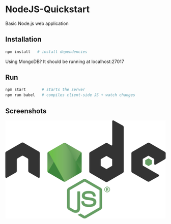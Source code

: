 # NodeJS-Quickstart
Basic Node.js web application

## Installation

```sh
npm install   # install dependencies
```

Using MongoDB? It should be running at localhost:27017

## Run

```sh
npm start       # starts the server
npm run babel   # compiles client-side JS + watch changes
```

## Screenshots

![01](https://github.com/Dalimil/NodeJS-Quickstart/blob/master/docs/screenshots/demo.png)
